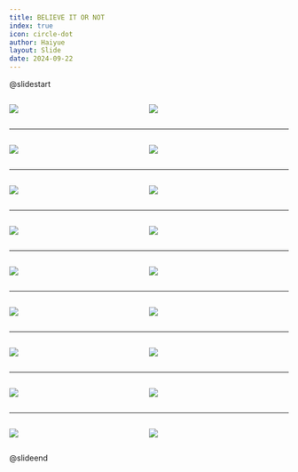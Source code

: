 ```yaml
---
title: BELIEVE IT OR NOT
index: true
icon: circle-dot
author: Haiyue
layout: Slide
date: 2024-09-22
---
```

 
@slidestart

<div style="display:flex">
<div style="flex:1">

![](https://raw.githubusercontent.com/yclord/reading/refs/heads/master/english/Level-Y/BELIEVE%20IT%20OR%20NOT/001.webp)
</div>
<div style="flex:1">

![](https://raw.githubusercontent.com/yclord/reading/refs/heads/master/english/Level-Y/BELIEVE%20IT%20OR%20NOT/002.webp)
</div>
</div>

---

<div style="display:flex">
<div style="flex:1">

![](https://raw.githubusercontent.com/yclord/reading/refs/heads/master/english/Level-Y/BELIEVE%20IT%20OR%20NOT/003.webp)
</div>
<div style="flex:1">

![](https://raw.githubusercontent.com/yclord/reading/refs/heads/master/english/Level-Y/BELIEVE%20IT%20OR%20NOT/004.webp)
</div>
</div>

---

<div style="display:flex">
<div style="flex:1">

![](https://raw.githubusercontent.com/yclord/reading/refs/heads/master/english/Level-Y/BELIEVE%20IT%20OR%20NOT/005.webp)
</div>
<div style="flex:1">

![](https://raw.githubusercontent.com/yclord/reading/refs/heads/master/english/Level-Y/BELIEVE%20IT%20OR%20NOT/006.webp)
</div>
</div>

---

<div style="display:flex">
<div style="flex:1">

![](https://raw.githubusercontent.com/yclord/reading/refs/heads/master/english/Level-Y/BELIEVE%20IT%20OR%20NOT/007.webp)
</div>
<div style="flex:1">

![](https://raw.githubusercontent.com/yclord/reading/refs/heads/master/english/Level-Y/BELIEVE%20IT%20OR%20NOT/008.webp)
</div>
</div>

---

<div style="display:flex">
<div style="flex:1">

![](https://raw.githubusercontent.com/yclord/reading/refs/heads/master/english/Level-Y/BELIEVE%20IT%20OR%20NOT/009.webp)
</div>
<div style="flex:1">

![](https://raw.githubusercontent.com/yclord/reading/refs/heads/master/english/Level-Y/BELIEVE%20IT%20OR%20NOT/010.webp)
</div>
</div>

---

<div style="display:flex">
<div style="flex:1">

![](https://raw.githubusercontent.com/yclord/reading/refs/heads/master/english/Level-Y/BELIEVE%20IT%20OR%20NOT/011.webp)
</div>
<div style="flex:1">

![](https://raw.githubusercontent.com/yclord/reading/refs/heads/master/english/Level-Y/BELIEVE%20IT%20OR%20NOT/012.webp)
</div>
</div>

---

<div style="display:flex">
<div style="flex:1">

![](https://raw.githubusercontent.com/yclord/reading/refs/heads/master/english/Level-Y/BELIEVE%20IT%20OR%20NOT/013.webp)
</div>
<div style="flex:1">

![](https://raw.githubusercontent.com/yclord/reading/refs/heads/master/english/Level-Y/BELIEVE%20IT%20OR%20NOT/014.webp)
</div>
</div>

---

<div style="display:flex">
<div style="flex:1">

![](https://raw.githubusercontent.com/yclord/reading/refs/heads/master/english/Level-Y/BELIEVE%20IT%20OR%20NOT/015.webp)
</div>
<div style="flex:1">

![](https://raw.githubusercontent.com/yclord/reading/refs/heads/master/english/Level-Y/BELIEVE%20IT%20OR%20NOT/016.webp)
</div>
</div>

---

<div style="display:flex">
<div style="flex:1">

![](https://raw.githubusercontent.com/yclord/reading/refs/heads/master/english/Level-Y/BELIEVE%20IT%20OR%20NOT/017.webp)
</div>
<div style="flex:1">

![](https://raw.githubusercontent.com/yclord/reading/refs/heads/master/english/Level-Y/BELIEVE%20IT%20OR%20NOT/018.webp)
</div>
</div>

@slideend